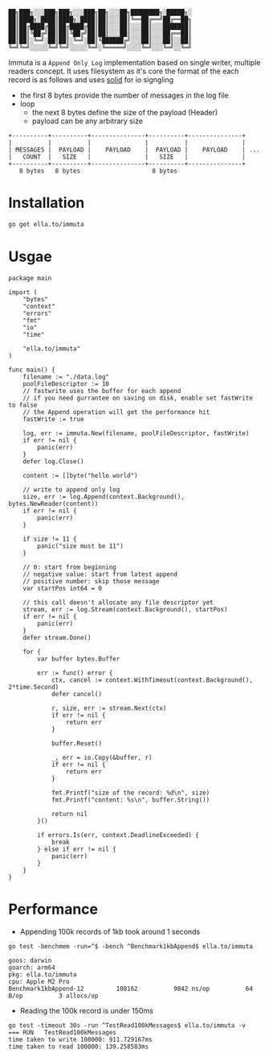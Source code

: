 ```
██╗███╗░░░███╗███╗░░░███╗██╗░░░██╗████████╗░█████╗░
██║████╗░████║████╗░████║██║░░░██║╚══██╔══╝██╔══██╗
██║██╔████╔██║██╔████╔██║██║░░░██║░░░██║░░░███████║
██║██║╚██╔╝██║██║╚██╔╝██║██║░░░██║░░░██║░░░██╔══██║
██║██║░╚═╝░██║██║░╚═╝░██║╚██████╔╝░░░██║░░░██║░░██║
╚═╝╚═╝░░░░░╚═╝╚═╝░░░░░╚═╝░╚═════╝░░░░╚═╝░░░╚═╝░░╚═╝
```

Immuta is a `Append Only Log` implementation based on single writer, multiple readers concept. It uses filesystem as it's core the format of the each record is as follows and uses [solid](https://ella.to/solid) for io signgling

- the first 8 bytes provide the number of messages in the log file
- loop
  - the next 8 bytes define the size of the payload (Header)
  - payload can be any arbitrary size

```
+----------+----------+---------------+----------+---------------+
|          |          |               |          |               |
| MESSAGES |  PAYLOAD |    PAYLOAD    |  PAYLOAD |    PAYLOAD    | ...
|   COUNT  |   SIZE   |               |   SIZE   |               |
+----------+----------+---------------+----------+---------------+
   8 bytes   8 bytes                    8 bytes
```

# Installation

```bash
go get ella.to/immuta
```

# Usgae

```golang
package main

import (
	"bytes"
	"context"
	"errors"
	"fmt"
	"io"
	"time"

	"ella.to/immuta"
)

func main() {
	filename := "./data.log"
	poolFileDescriptor := 10
	// fastwrite uses the buffer for each append
	// if you need gurrantee on saving on disk, enable set fastWrite to false
	// the Append operation will get the performance hit
	fastWrite := true

	log, err := immuta.New(filename, poolFileDescriptor, fastWrite)
	if err != nil {
		panic(err)
	}
	defer log.Close()

	content := []byte("hello world")

	// write to append only log
	size, err := log.Append(context.Background(), bytes.NewReader(content))
	if err != nil {
		panic(err)
	}

	if size != 11 {
		panic("size must be 11")
	}

	// 0: start from beginning
	// negative value: start from latest append
	// positive number: skip those message
	var startPos int64 = 0

	// this call doesn't allocate any file descriptor yet
	stream, err := log.Stream(context.Background(), startPos)
	if err != nil {
		panic(err)
	}
	defer stream.Done()

	for {
		var buffer bytes.Buffer

		err := func() error {
			ctx, cancel := context.WithTimeout(context.Background(), 2*time.Second)
			defer cancel()

			r, size, err := stream.Next(ctx)
			if err != nil {
				return err
			}

			buffer.Reset()

			_, err = io.Copy(&buffer, r)
			if err != nil {
				return err
			}

			fmt.Printf("size of the record: %d\n", size)
			fmt.Printf("content: %s\n", buffer.String())

			return nil
		}()

		if errors.Is(err, context.DeadlineExceeded) {
			break
		} else if err != nil {
			panic(err)
		}
	}
}
```

# Performance

- Appending 100k records of 1kb took around 1 seconds

```
go test -benchmem -run=^$ -bench ^Benchmark1kbAppend$ ella.to/immuta

goos: darwin
goarch: arm64
pkg: ella.to/immuta
cpu: Apple M2 Pro
Benchmark1kbAppend-12    	  108162	      9842 ns/op	      64 B/op	       3 allocs/op
```

- Reading the 100k record is under 150ms

```
go test -timeout 30s -run ^TestRead100kMessages$ ella.to/immuta -v
=== RUN   TestRead100kMessages
time taken to write 100000: 911.729167ms
time taken to read 100000: 139.258583ms
```
